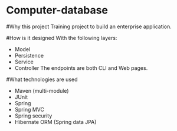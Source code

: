 Computer-database    
===========================  

#Why this project
Training project to build an enterprise application.

#How is it designed
With the following layers:
- Model
- Persistence
- Service
- Controller
The endpoints are both CLI and Web pages.

#What technologies are used
- Maven (multi-module)
- JUnit
- Spring
- Spring MVC
- Spring security
- Hibernate ORM (Spring data JPA)